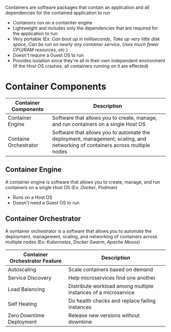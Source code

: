 Containers are software packages that contain an application and all dependencies for the contained application to run

* Containers run on a containter engine
* Lightweight and includes only the dependencies that are required for the application to run
* Very portable (Ex: *Can boot up in milliseconds*, *Take up very little disk space*, *Can be run on nearly any container service*, *Uses much fewer CPU/RAM resources*, *etc.*)
* Doesn't require a Guest OS to run
* Provides isolation since they're all in their own independent environment (If the Host OS crashes, all containers running on it are effected)

# Container Components

| Container Components | Description |
| --- | --- |
| Container Engine | Software that allows you to create, manage, and run containers on a single Host OS |
| Containe Orchestrator | Software that allows you to automate the deployment, management, scaling, and networking of containers across multiple nodes |

## Container Engine

A container engine is software that allows you to create, manage, and run containers on a single Host OS (Ex: *Docker*, *Podman*)

* Runs on a Host OS
* Doesn't need a Guest OS to run

## Container Orchestrator 

A oontainer orchestrator is a software that allows you to automate the deployment, management, scaling, and networking of containers across multiple nodes (Ex: *Kubernetes*, *Docker Swarm*, *Apache Mesos*)

| Container Orchestrator Feature | Description |
| --- | --- |
| Autoscaling | Scale containers based on demand |
| Service Discovery | Help microservices find one another |
| Load Balancing | Distribute workload among multiple instances of a microservice |
| Self Healing | Do health checks and replace failing instances |
| Zero Downtime Deployment | Release new versions without downtime |
